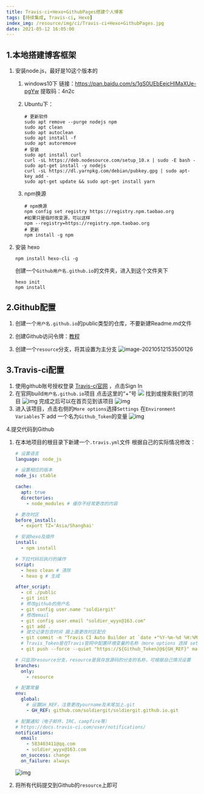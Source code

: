 ```yaml
---
title: Travis-ci+Hexo+GithubPages搭建个人博客
tags: [持续集成, Travis-ci, Hexo]
index_img: /resource/img/ci/Travis-ci+Hexo+GithubPages.jpg
date: 2021-05-12 16:05:00
---
```


## 1.本地搭建博客框架
1. 安装node.js，最好是10这个版本的

   1. windows10下
      链接：https://pan.baidu.com/s/1gS0UEbEeicHlMaXUe-pgYw  提取码：4n2c 

   2. Ubuntu下：

      ```shell
      # 更新软件 
      sudo apt remove --purge nodejs npm
      sudo apt clean
      sudo apt autoclean
      sudo apt install -f
      sudo apt autoremove
      # 安装
      sudo apt install curl
      curl -sL https://deb.nodesource.com/setup_10.x | sudo -E bash -
      sudo apt-get install -y nodejs
      curl -sL https://dl.yarnpkg.com/debian/pubkey.gpg | sudo apt-key add -
      sudo apt-get update && sudo apt-get install yarn
      ```

   3. npm换源

      ```shell
      # npm换源
      npm config set registry https://registry.npm.taobao.org
      #如果只是临时改变源，可以这样
      npm --registry=https://registry.npm.taobao.org
      # 更新
      npm install -g npm
      ```

      

2. 安装 hexo

   ```shell
   npm install hexo-cli -g
   ```

   创建一个`Github用户名.github.io`的文件夹，进入到这个文件夹下

   ```shell
   hexo init
   npm install
   ```

   

## 2.Github配置

1. 创建一个`用户名.github.io`的public类型的仓库，不要新建Readme.md文件

2. 创建Github访问令牌：[教程](https://www.cnblogs.com/soldier-cnblogs/p/13386848.html)

3. 创建一个`resource`分支，将其设置为主分支
   ![image-20210512153500126](C:\Users\dev\AppData\Roaming\Typora\typora-user-images\image-20210512153500126.png)

   

## 3.Travis-ci配置

1. 使用github账号授权登录 [Travis-ci官网](https://travis-ci.org/) ，点击Sign In
2. 在官网build`用户名.github.io`项目
   点击这里的“+”号
   ![](https://img2020.cnblogs.com/blog/1622529/202004/1622529-20200412154627421-1979272790.png)
   找到或搜索我们的项目
   ![img](https://img2020.cnblogs.com/blog/1622529/202105/1622529-20210512154342364-1133638796.png)
   完成之后可以在首页见到该项目
   ![img](https://img2020.cnblogs.com/blog/1622529/202105/1622529-20210512154713803-1412253504.png)
3. 进入该项目，点击右侧的`More options`选择`Settings`
   在`Environment Variables`下 add 一个名为`Github_Token`的变量
   ![img](https://img2020.cnblogs.com/blog/1622529/202105/1622529-20210512155348476-1110897466.png)



4.提交代码到Github

1. 在本地项目的根目录下新建一个`.travis.yml`文件
   根据自己的实际情况修改：

   ```yml
   # 设置语言
   language: node_js
   
   # 设置相应的版本
   node_js: stable
   
   cache:
     apt: true
     directories:
       - node_modules # 缓存不经常更改的内容
   
   # 更改时区
   before_install:
     - export TZ='Asia/Shanghai'
   
   # 安装hexo及插件
   install:
     - npm install
   
   # 下拉代码后执行的操作
   script:
     - hexo clean # 清除
     - hexo g # 生成
   
   after_script:
     - cd ./public
     - git init
     # 修改github的用户名
     - git config user.name "soldiergit"
     # 修改email
     - git config user.email "soldier_wyyx@163.com"
     - git add .
     # 提交记录包含时间 跟上面更改时区配合
     - git commit -m "Travis CI Auto Builder at `date +"%Y-%m-%d %H:%M"`"
     # Travis_Token是在Travis官网中配置环境变量的名称（more options 选择 setting添加的值）
     - git push --force --quiet "https://${Github_Token}@${GH_REF}" master:master
   
   # 只监测resource分支，resource是我存放源码的分支的名称，可根据自己情况设置
   branches:
     only:
       - resource
   
   # 配置常量
   env:
     global:
       # 设置GH_REF，注意更改yourname及末尾加上.git
       - GH_REF: github.com/soldiergit/soldiergit.github.io.git
   
   # 配置通知（电子邮件、IRC、campfire等）
   # https://docs.travis-ci.com/user/notifications/
   notifications:
     email:
       - 583403411@qq.com
       - soldier_wyyx@163.com
     on_success: change
     on_failure: always
   ```

   ![img](https://img2020.cnblogs.com/blog/1622529/202105/1622529-20210512155733300-1805568823.png)

2. 将所有代码提交到Github的`resource`上即可